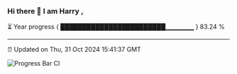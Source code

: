 ### Hi there 👋 I am Harry , 

⏳ Year progress { ████████████████████████▁▁▁▁▁▁ } 83.24 %

---

⏰ Updated on Thu, 31 Oct 2024 15:41:37 GMT

![Progress Bar CI](https://github.com/duykhang68/duykhang68/workflows/Progress%20Bar%20CI/badge.svg)
